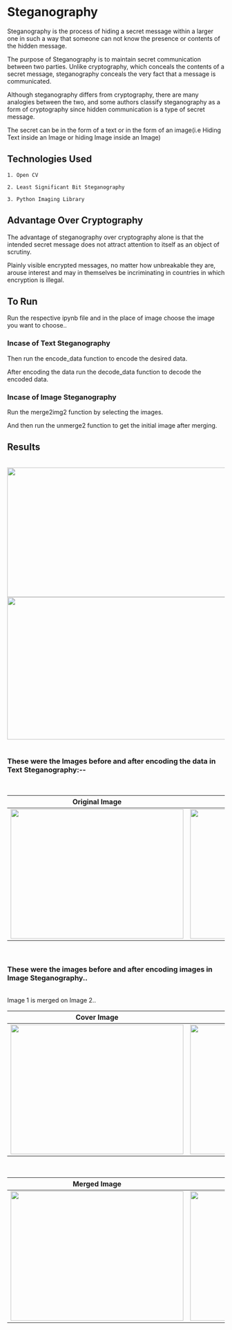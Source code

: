 # Steganography

Steganography is the process of hiding a secret message within a larger one in such a way that someone can not know the presence or contents of the hidden message.

The purpose of Steganography is to maintain secret communication between two parties. Unlike cryptography, which conceals the contents of a secret message, steganography conceals the very fact that a message is communicated. 
 
Although steganography differs from cryptography, there are many analogies between the two, and some authors classify steganography as a form of cryptography since hidden communication is a type of secret message.

The secret can be in the form of a text or in the form of an image(i.e Hiding Text inside an Image or hiding Image inside an Image)



## Technologies Used
```
1. Open CV

2. Least Significant Bit Steganography

3. Python Imaging Library
```

## Advantage Over Cryptography

The advantage of steganography over cryptography alone is that the intended secret message does not attract attention to itself as an object of scrutiny. 

Plainly visible encrypted messages, no matter how unbreakable they are, arouse interest and may in themselves be incriminating in countries in which encryption is illegal.

## To Run

Run the respective ipynb file and in the place of image choose the image you want to choose..

### Incase of Text Steganography

Then run the encode_data function to encode the desired data.

After encoding the data run the decode_data function to decode the encoded data.

### Incase of Image Steganography

Run the merge2img2 function by selecting the images.

And then run the unmerge2 function to get the initial image after merging.

## Results
<br>
<img src ="images/encode_data.JPG"  width=900 height=300>  
<br>

<img src ="images/decode_data.JPG"  width=900 height=330>
<br><br>

### These were the Images before and after encoding the data in Text Steganography:--
<br>

| Original Image | Image After Encoding |
| :---: | :---: |
| <img src ="images/originalimage.JPG"  width=400 height=300>  | <img src ="images/finalimage.JPG"  width=400 height=300> |

<br>

### These were the images before and after encoding images in Image Steganography..
<br>
Image 1 is merged on Image 2..

| Cover Image | Image to be Merged |
| :---: | :---: |
| <img src ="images/orig.PNG"  width=400 height=300/> |  <img src='images/orig2.PNG' width=400 height=300/> |

<br>

| Merged Image | Unmerged Image |
| :---: | :---: |
| <img src ="images/final_merge.PNG"  width=400 height=300/> |  <img src='images/final.PNG' width=400 height=300/> |

